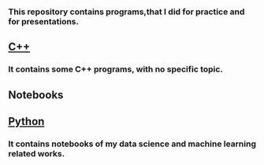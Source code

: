 ### This repository contains programs,that I did for practice and for presentations.

## [C++](https://github.com/yokxxh/Portfolio/tree/main/C%2B%2B)

### It contains some C++ programs, with no specific topic.

## Notebooks
## [Python](https://github.com/yokxxh/Portfolio/tree/main/Notebooks/Python)

### It contains notebooks of my data science and machine learning related works.
